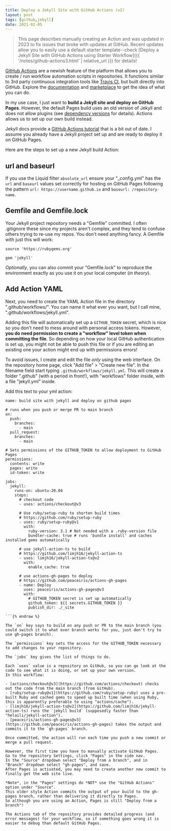 ```yaml
---
title: Deploy a Jekyll Site with GitHub Actions (v2)
layout: post
tags: [github,jekyll]
date: 2021-02-05
---
```


> This page describes manually creating an Action and was updated in 2023 to fix issues that broke with updates at GitHub. 
> Recent updates allow you to easily use a default starter template--check [Deploy a Jekyll Site with GitHub Actions using Starter Workflow]({{ '/notes/github-actions3.html' | relative_url }}) for details!

[GitHub Actions](https://github.com/features/actions) are a newish feature of the platform that allows you to create / run workflow automation scripts in repositories. 
It functions similar to 3rd party continuous integration tools like [Travis CI](https://travis-ci.org/), but built directly into GitHub.
Explore the [documentation](https://docs.github.com/en/actions) and [marketplace](https://github.com/marketplace?type=actions) to get the idea of what you can do. 

In my use case, I just want to **build a Jekyll site and deploy on GitHub Pages**.
However, the default Pages build uses an old version of Jekyll and does not allow plugins (see [dependency versions](https://pages.github.com/versions/) for details).
Actions allows us to set up our own build instead.

Jekyll docs provide a [GitHub Actions tutorial](https://jekyllrb.com/docs/continuous-integration/github-actions/) that is a bit out of date. 
I assume you already have a Jekyll project set up and are ready to deploy it on GitHub Pages. 

Here are the steps to set up a new Jekyll build Action:

## url and baseurl

If you use the Liquid filter `absolute_url` ensure your "_config.yml" has the `url` and `baseurl` values set correctly for hosting on GitHub Pages following the pattern `url: https://username.github.io` and `baseurl: /repository-name`. 

## Gemfile and Gemfile.lock 

Your Jekyll project repository needs a "Gemfile" committed. 
I often .gitignore these since my projects aren't complex, and they tend to confuse others trying to re-use my repos. 
You don't need anything fancy.
A Gemfile with just this will work: 

```
source 'https://rubygems.org'

gem 'jekyll'

```

*Optionally*, you can also commit your "Gemfile.lock" to reproduce the environment exactly as you use it on your local computer (*in theory*).

## Add Action YAML

Next, you need to create the YAML Action file in the directory ".github/workflows/".
You can name it what ever you want, but I call mine, ".github/workflows/jekyll.yml". 

Adding this file will automatically set up a `GITHUB_TOKEN` secret, which is nice so you don't need to mess around with personal access tokens.
However, **you do need permission to create a "workflow" level token when committing the file**.
So depending on how your local GitHub authentication is set up, you might not be able to push this file or if you are editing an existing one your action might end up with permissions errors! 

To avoid issues, I create and edit the file *only* using the web interface.
On the repository home page, click "Add file" > "Create new file".
In the filename field start typing `.github/workflows/jekyll.yml`.
This will create a folder ".github" (with a period in front!), with "workflows" folder inside, with a file "jekyll.yml" inside.

Add this text to your yml action:

```{% raw %}
name: build site with jekyll and deploy on github pages

# runs when you push or merge PR to main branch
on:
  push: 
    branches: 
      - main
  pull_request:
    branches: 
      - main

# Sets permissions of the GITHUB_TOKEN to allow deployment to GitHub Pages
permissions:
  contents: write
  pages: write
  id-token: write

jobs:
  jekyll:
    runs-on: ubuntu-20.04 
    steps:
      # checkout code
      - uses: actions/checkout@v3

      # Use ruby/setup-ruby to shorten build times
      # https://github.com/ruby/setup-ruby
      - uses: ruby/setup-ruby@v1
        with:
          ruby-version: 3.1 # Not needed with a .ruby-version file
          bundler-cache: true # runs 'bundle install' and caches installed gems automatically

      # use jekyll-action-ts to build
      # https://github.com/limjh16/jekyll-action-ts
      - uses: limjh16/jekyll-action-ts@v2
        with:
          enable_cache: true

      # use actions-gh-pages to deploy
      # https://github.com/peaceiris/actions-gh-pages
      - name: Deploy
        uses: peaceiris/actions-gh-pages@v3
        with:
          # GITHUB_TOKEN secret is set up automatically
          github_token: ${{ secrets.GITHUB_TOKEN }}
          publish_dir: ./_site

```{% endraw %}

The `on` key says to build on any push or PR to the main branch (you could switch it to what ever branch works for you, just don't try to use gh-pages branch).

The `permissions` key sets the access for the GITHUB_TOKEN necessary to add changes to your repository.

The `jobs` key gives the list of things to do.

Each `uses` value is a repository on GitHub, so you can go look at the code to see what it is doing, or set up your own version. 
In this workflow: 

- [actions/checkout@v3](https://github.com/actions/checkout) checks out the code from the main branch (from GitHub).
- [ruby/setup-ruby@v1](https://github.com/ruby/setup-ruby) uses a pre-built Ruby and cached gems to speed up built time (when using Ruby, this is apparently preferable to using "actions/cache").
- [limjh16/jekyll-action-ts@v2](https://github.com/limjh16/jekyll-action-ts) runs the `jekyll build` (supposedly faster than "helaili/jekyll-action").
- [peaceiris/actions-gh-pages@v3](https://github.com/peaceiris/actions-gh-pages) takes the output and commits it to the `gh-pages` branch. 

Once committed, the action will run each time you push a new commit or merge a pull request.

However, the first time you have to manually activate GitHub Pages.
Go to the repository Settings, click "Pages" in the side nav.
In the "Source" dropdown select "Deploy from a branch", and in "Branch" dropdown select "gh-pages", and save.
After Pages is activated, you may need to create another new commit to finally get the web site live.

*Note*, in the "Pages" settings do *NOT* use the "GitHub Actions" option under "Source". 
This older style Action commits the output of your build to the gh-pages branch, rather than delivering it directly to Pages. 
So although you are using an Action, Pages is still "Deploy from a branch"!

The Actions tab of the repository provides detailed progress (and error messages) for your workflow, so if something goes wrong it is easier to debug than default GitHub Pages.
